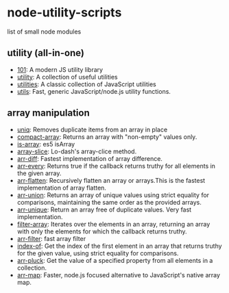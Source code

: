 # node-utility-scripts
list of small node modules

## utility (all-in-one)

- [101](https://github.com/tjmehta/101): A modern JS utility library
- [utility](https://github.com/node-modules/utility): A collection of useful utilities
- [utilities](https://github.com/mde/utilities/): A classic collection of JavaScript utilities
- [utils](https://github.com/jonschlinkert/utils): Fast, generic JavaScript/node.js utility functions.

## array manipulation

- [uniq](https://github.com/mikolalysenko/uniq): Removes duplicate items from an array in place
- [compact-array](https://github.com/miguelmota/compact-array): Returns an array with "non-empty" values only.
- [is-array](https://github.com/retrofox/is-array): es5 isArray
- [array-slice](https://github.com/jonschlinkert/array-slice): Lo-dash's array-clice method. 
- [arr-diff](https://github.com/jonschlinkert/arr-diff): Fastest implementation of array difference.
- [arr-every](https://github.com/jonschlinkert/array-every): Returns true if the callback returns truthy for all elements in the given array.
- [arr-flatten](https://github.com/jonschlinkert/arr-flatten): Recursively flatten an array or arrays.This is the fastest implementation of array flatten.
- [arr-union](https://github.com/jonschlinkert/arr-union): Returns an array of unique values using strict equality for comparisons, maintaining the  same order as the provided arrays.
- [arr-unique](https://github.com/jonschlinkert/array-unique): Return an array free of duplicate values. Very fast implementation.
- [filter-array](https://github.com/jonschlinkert/filter-array): Iterates over the elements in an array, returning an array with only the elements for which the callback returns truthy.
- [arr-filter](https://github.com/jonschlinkert/arr-filter): fast array filter
- [index-of](https://github.com/jonschlinkert/index-of): Get the index of the first element in an array that returns truthy for the given value, using strict equality for comparisons.
- [arr-pluck](https://github.com/jonschlinkert/arr-pluck): Get the value of a specified property from all elements in a collection.
- [arr-map](https://github.com/jonschlinkert/arr-map): Faster, node.js focused alternative to JavaScript's native array map.


